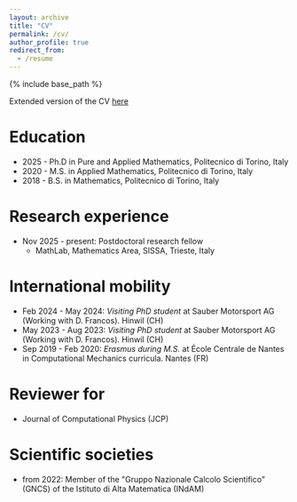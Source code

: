 ```yaml
---
layout: archive
title: "CV"
permalink: /cv/
author_profile: true
redirect_from:
  - /resume
---
```


{% include base_path %}

Extended version of the CV <a href="/files/Davide_Oberto_CV.pdf" target="_blank">here</a>



Education
======
* 2025 - Ph.D in Pure and Applied Mathematics, Politecnico di Torino, Italy
* 2020 - M.S. in Applied Mathematics, Politecnico di Torino, Italy 
* 2018 - B.S. in Mathematics, Politecnico di Torino, Italy

Research experience
=====
* Nov 2025 - present: Postdoctoral research fellow
  * MathLab, Mathematics Area, SISSA, Trieste, Italy

  
International mobility
=====
* Feb 2024 - May 2024: <em>Visiting PhD student</em> at Sauber Motorsport AG (Working with D. Francos). Hinwil (CH)
* May 2023 - Aug 2023: <em>Visiting PhD student</em> at Sauber Motorsport AG (Working with D. Francos). Hinwil (CH)
* Sep 2019 - Feb 2020: <em>Erasmus during M.S.</em> at École Centrale de Nantes in Computational Mechanics curricula. Nantes (FR)


<!-- continua a modificare

Project participations
=====
* <em>"RETURN - multi-Risk sciEnce for resilienT commUnities undeR a changiNg climate"</em> project, MUR-PNRR  Extended Partnership PE3 on Natural Risks Next-Generation EU (Scientific head Antonia Larese)

* Research Unit <em>“Vector- and Tensor-Valued Surface PDEs” (FOR 3013)</em>, German Research Foundation DFG (PI Axel Voigt)

* <em>"NEMESIS - NumErical MEthods for the SImulation of the impact of extreme hazards on
Structures and landscape"</em> project, University of Padua (PI Antonia Larese)

* <em>"HYDROSEM: Fluvial and tidal meanders of the Venetian-Po plain: from hydrodynamics to stratigraphy”</em> project (Progetto di Eccellenza CARIPARO 2017, PI Massimiliano Ghinassi)

* UniPD-SID-2016 project <em>“Approximation and discretization of PDEs on Manifolds for Environmental Modeling”</em>, University of Padua (PI Mario Putti)

Awards and fellowships
=====
* 2020: Nomination from the Doctoral School of Mathematical Sciences (University of Padua) to the national prize “con.Science”

* 2018: Grant for a (6 months) period abroad from “Fondazione Ing. Aldo Gini”

* 2014: <em>ERASMUS+ Programme</em> scholarship for a (1 semester) period abroad -->

Reviewer for
=====
* Journal of Computational Physics (JCP)


Scientific societies
=====
* from 2022: Member of the "Gruppo Nazionale Calcolo Scientifico" (GNCS) of the Istituto di Alta Matematica (INdAM)
